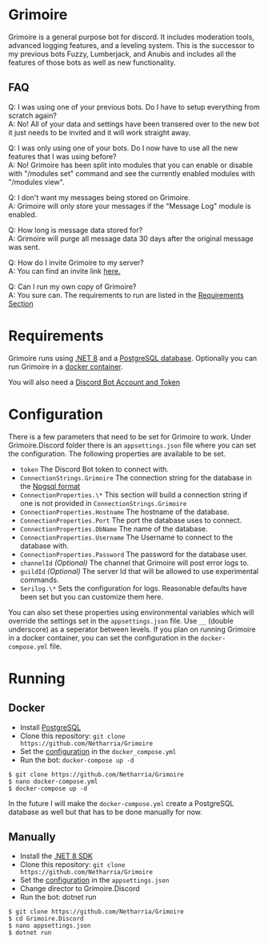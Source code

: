 # Grimoire

Grimoire is a general purpose bot for discord. It includes moderation tools, advanced logging features, and a leveling system. This is the successor to my previous bots Fuzzy, Lumberjack, and Anubis and includes all the features of those bots as well as new functionality.

## FAQ
Q: I was using one of your previous bots. Do I have to setup everything from scratch again?  
A: No! All of your data and settings have been transered over to the new bot it just needs to be invited and it will work straight away.

Q: I was only using one of your bots. Do I now have to use all the new features that I was using before?  
A: No! Grimoire has been split into modules that you can enable or disable with "/modules set" command and see the currently enabled modules with "/modules view".

Q: I don't want my messages being stored on Grimoire.  
A: Grimoire will only store your messages if the "Message Log" module is enabled. 

Q: How long is message data stored for?  
A: Grimoire will purge all message data 30 days after the original message was sent.

Q: How do I invite Grimoire to my server?  
A: You can find an invite link [here.](https://discord.com/api/oauth2/authorize?client_id=885624963866959963&permissions=1512197975231&scope=applications.commands%20bot)

Q: Can I run my own copy of Grimoire?  
A: You sure can. The requirements to run are listed in the [Requirements Section](#Requirements)

# Requirements

Grimoire runs using [.NET 8](https://dotnet.microsoft.com/en-us/download/dotnet/8.0) and a [PostgreSQL database](https://www.postgresql.org/download/). Optionally you can run Grimoire in a [docker container](https://www.docker.com/get-started/).

You will also need a [Discord Bot Account and Token](https://discord.com/developers/docs/getting-started)


# Configuration

There is a few parameters that need to be set for Grimoire to work. Under Grimoire.Discord folder there is an `appsettings.json` file where you can set the configuration. The following properties are available to be set.

* `token` The Discord Bot token to connect with.
* `ConnectionStrings.Grimoire` The connection string for the database in the [Npgsql format](https://www.npgsql.org/doc/connection-string-parameters.html)
* `ConnectionProperties.\*` This section will build a connection string if one is not provided in `ConnectionStrings.Grimoire`
* `ConnectionProperties.Hostname` The hostname of the database.
* `ConnectionProperties.Port` The port the database uses to connect.
* `ConnectionProperties.DbName` The name of the database.
* `ConnectionProperties.Username` The Username to connect to the database with.
* `ConnectionProperties.Password` The password for the database user.
* `channelId` *(Optional)* The channel that Grimoire will post error logs to.
* `guildId` *(Optional)* The server Id that will be allowed to use experimental commands.
* `Serilog.\*` Sets the configuration for logs. Reasonable defaults have been set but you can customize them here.

You can also set these properties using environmental variables which will override the settings set in the `appsettings.json` file. Use `__` (double underscore) as a seperator between levels. If you plan on running Grimoire in a docker container, you can set the configuration in the `docker-compose.yml` file.

# Running

## Docker

* Install [PostgreSQL](https://www.postgresql.org/download/)
* Clone this repository: `git clone https://github.com/Netharria/Grimoire`
* Set the [configuration](#configuration) in the `docker_compose.yml`
* Run the bot: `docker-compose up -d`

```
$ git clone https://github.com/Netharria/Grimoire
$ nano docker-compose.yml
$ docker-compose up -d
```

In the future I will make the `docker-compose.yml` create a PostgreSQL database as well but that has to be done manually for now.

## Manually

* Install the [.NET 8 SDK](https://dotnet.microsoft.com/en-us/download/dotnet/8.0)
* Clone this repository: `git clone https://github.com/Netharria/Grimoire`
* Set the [configuration](#configuration) in the `appsettings.json`
* Change director to Grimoire.Discord
* Run the bot: dotnet run

```
$ git clone https://github.com/Netharria/Grimoire
$ cd Grimoire.Discord
$ nano appsettings.json
$ dotnet run
```

